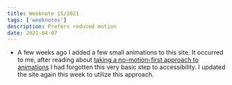 ```yaml
---
title: Weeknote 15/2021
tags: ['weeknotes']
description: Prefers reduced motion
date: 2021-04-07
---
```


- A few weeks ago I added a few small animations to this site. It occurred to me, after reading about [taking a no-motion-first approach to animations](https://tatianamac.com/posts/prefers-reduced-motion/) I had forgotten this very basic step to accessibility. I updated the site again this week to utilize this approach. 